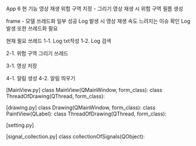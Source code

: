 App 6 
현 기능
 영상 재생
 위험 구역 지정 - 그리기
 영상 재생 시 위험 구역 필름 생성

frame - 모델 쓰레드화 일부 성공
Log 발생 시 영상 재생 속도 느려지는 이슈 확인
Log 발생 또한 쓰레드화 필요

현재 필요 쓰레드
1-1. Log txt작성
1-2. Log 검색 

2-1. 위험 구역 그리기 쓰레드

3-1. 영상 저장

4-1. 알림 생성
4-2. 알림 띄우기


[MainView.py]
class MainView(QMainWindow, form_class):
class ThreadOfDrawing(QThread, form_class):

[drawing.py]
class Drawing(QMainWindow, form_class):
class PaintView(QLabel):
class ThreadOfDrawing(QThread, form_class):

[setting.py]


[signal_collection.py]
class collectionOfSignals(QObject):